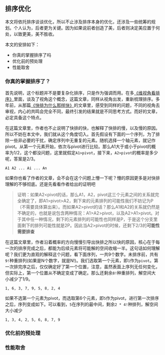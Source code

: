 ## 排序优化
本文将依托排序谈谈优化，所以不止涉及排序本身的优化，还涉及一些统筹的规划。个人认为，后者更为关键。因为如果说前者创造了美，后者则决定美应置于何处，以致更美，美不胜收。

本文的安排如下：
  * 你真的掌握排序了吗
  * 优化前的预处理
  * 性能取舍

### 你真的掌握排序了？
首先说明，这个标题并不是要复杂化排序，只是作为强调而用。在多[《维视角看排序》](https://github.com/WalkingNL/C-CPP/blob/master/%E5%A4%9A%E7%BB%B4%E8%A7%86%E8%A7%92%E7%9C%8B%E6%8E%92%E5%BA%8F.md)里面，谈及了视角这个概念，这篇文章，同样从视角出发，重新梳理排序。多年前，从那篇[《快排为什么那样快》](http://mindhacks.cn/2008/06/13/why-is-quicksort-so-quick/)的文章里，感受到同样的问题，不同的视角去审视，内心的共鸣会完全不同，最终引发的结果就是不同思考方式。而好的文章，必定具备这个特点。

在这篇文章里，作者也不止说明了快排的快，也解释了快排的慢，以及慢的原因。所以不妨在本文中，我们就从这个角度切入。首先假设有下面的一个序列，为了排除一些非必要的干扰，确定序列中无重复的元素。随机选择一个轴元素，就记作pivot。从第一个元素开始，依次与pivot进行比较。那么A1大于或小于pivot的概率为1/2，这个都没问题，这里就假定`A1>pivot`，接下来，`A2>pivot`的概率是多少呢，答案是2/3。

    A1 A2 ... Ai ... An
如果你也看了作者的文章，会不会在这个问题上懵一下呢？懵的原因更多是对快排理解的不够彻底。还是先看看作者给出的证明吧
> 证明：如果A2<pivot的话，那么A1，A2，pivot这三个元素之间的关系就完全确定了，即A1>pivot>A2，剩下来的元素排列的可能性我们不妨记为P（不需要具体算出来）。而如果A2>pivot的话？那么A1和A2的关系就仍然是不确定的，也就是说包含两种情况：A1>A2>pivot，以及A2>A1>pivot。对于其中任一种情况，剩下的元素排列的可能性也同样是P，于是这个分支里面剩下的排列可能性就是2P。因此当A2>pivot的时候，还剩下2/3的**可能性需要排查**


在这篇文章里，作者沿着概率的方向慢慢引导出快排之所以快的原因，核心在于每一次的排序完成之后，都能为后续元素将可能解的空间收缩一半。这句话如何理解呢？我们更为直观的解释这个问题，看下面序列，一共9个数字。未排序前，共有`9!`种重排列(如果是N个数字，就是N!)。我们选取第一个元素，即`1`作为`pivot`。第一次排完序之后，仅仅确定好了第一个位置，注意，虽然表面上序列无任何变化，但实际上，第一个位置从不确定变成了确定。那么还剩余`8!`种重排列，解空间大小减少了1/9。

    1, 6, 3, 7, 9, 5, 8, 2, 4
如果不选第一个元素为pivot，而选取第6个元素，即`5`作为pivot，进行第一次排序之后，序列变成如下。可以看到，`5`在序列的最中间，剩余`2 * 4!`种排列，解空间大小减少

    1, 3, 4, 2, 5, 6, 8, 7, 9


### 优化前的预处理

### 性能取舍

